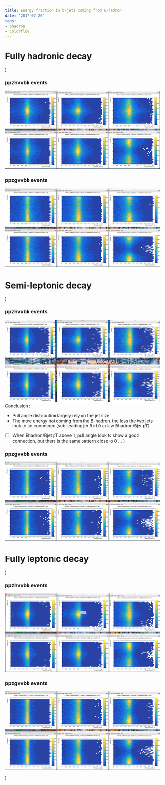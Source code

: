 ```yaml
---
title: Energy fraction in b-jets coming from B-hadron
date: '2017-07-20'
tags:
- bhadron
- colorflow
---
```

# Fully hadronic decay
)
### ppzhvvbb events
![colorflow_bjetbhadron_pull.png](/images/q/0FC8F80C127E8993F08F4C25EE132F1D.png)
### ppzgvvbb events
![colorflow_bjetbhadron_pull.png](/images/q/B647EF50BE289D6B8991EC3938042BD8.png)
# Semi-leptonic decay
)
### ppzhvvbb events
![colorflow_bjetbhadron_pull.png](/images/q/30B85E69F4AC0952E2759883166359A9.png)
Conclusion :
- Pull angle distribution largely rely on the jet size
- The more energy not coming from the B-hadron, the less the two jets look to be connected (sub-leading jet R=1.0 at low Bhadron/Bjet pT)
- [ ] When Bhadron/Bjet pT above 1, pull angle look to show a good connection, but there is the same pattern close to 0 ...
)
### ppzgvvbb events
![colorflow_bjetbhadron_pull.png](/images/q/F0CC18286E6F04A9054CC627AD22B196.png)
# Fully leptonic decay
)
### ppzhvvbb events
![colorflow_bjetbhadron_pull.png](/images/q/CFAF254D6C8B3D473C9830158FB0B1E5.png)
### ppzgvvbb events
![colorflow_bjetbhadron_pull.png](/images/q/05053E046FED3863EF9B2DC5C169E1BF.png)

)
